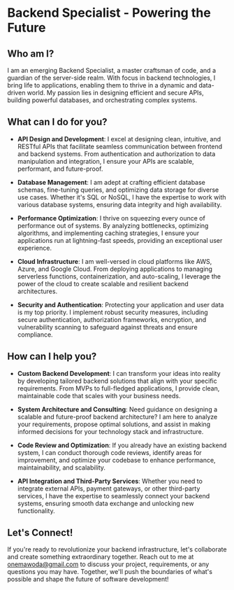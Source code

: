 # Backend Specialist - Powering the Future

## Who am I?

I am an emerging Backend Specialist, a master craftsman of code, and a guardian of the server-side realm. With focus in backend technologies,
I bring life to applications, enabling them to thrive in a dynamic and data-driven world. 
My passion lies in designing efficient and secure APIs, building powerful databases, and orchestrating complex systems.

## What can I do for you?

- **API Design and Development**: I excel at designing clean, intuitive, and RESTful APIs that facilitate seamless communication between frontend and backend systems. 
  From authentication and authorization to data manipulation and integration, I ensure your APIs are scalable, performant, and future-proof.

- **Database Management**: I am adept at crafting efficient database schemas, fine-tuning queries, and optimizing data storage for diverse use cases.
   Whether it's SQL or NoSQL, I have the expertise to work with various database systems, ensuring data integrity and high availability.

- **Performance Optimization**: I thrive on squeezing every ounce of performance out of systems. By analyzing bottlenecks, optimizing algorithms, and implementing caching strategies, I ensure your applications run at lightning-fast speeds, providing an exceptional user experience.

- **Cloud Infrastructure**: I am well-versed in cloud platforms like AWS, Azure, and Google Cloud. From deploying applications to managing serverless functions, containerization, and auto-scaling, I leverage the power of the cloud to create scalable and resilient backend architectures.

- **Security and Authentication**: Protecting your application and user data is my top priority. I implement robust security measures, including secure authentication, authorization frameworks, encryption, and vulnerability scanning to safeguard against threats and ensure compliance.

## How can I help you?

- **Custom Backend Development**: I can transform your ideas into reality by developing tailored backend solutions that align with your specific requirements. 
  From MVPs to full-fledged applications, I provide clean, maintainable code that scales with your business needs.

- **System Architecture and Consulting**: Need guidance on designing a scalable and future-proof backend architecture? I am here to analyze your requirements, propose optimal solutions, and assist in making informed decisions for your technology stack and infrastructure.

- **Code Review and Optimization**: If you already have an existing backend system, I can conduct thorough code reviews, identify areas for improvement, and optimize your codebase to enhance performance, maintainability, and scalability.

- **API Integration and Third-Party Services**: Whether you need to integrate external APIs, payment gateways, or other third-party services, I have the expertise to seamlessly connect your backend systems, ensuring smooth data exchange and unlocking new functionality.

## Let's Connect!

If you're ready to revolutionize your backend infrastructure, let's collaborate and create something extraordinary together. Reach out to me at onemawoda@gmail.com to discuss your project, requirements, or any questions you may have. Together, we'll push the boundaries of what's possible and shape the future of software development!


